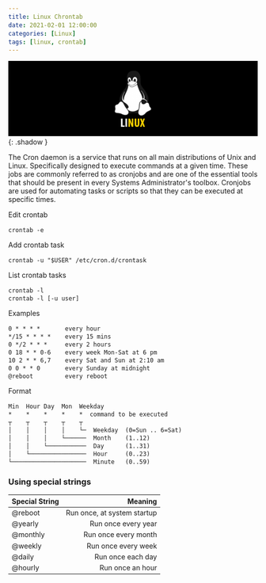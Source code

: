 ```yaml
---
title: Linux Chrontab
date: 2021-02-01 12:00:00
categories: [Linux]
tags: [linux, crontab]
---
```

<script defer data-domain="senad-d.github.io" src="https://plus.seki.ink/js/script.js"></script>

![](https://github.com/senad-d/senad-d.github.io/blob/main/_media/images/linux-banner.png?raw=true){: .shadow }

The Cron daemon is a service that runs on all main distributions of Unix and Linux. Specifically designed to execute commands at a given time. These jobs are commonly referred to as cronjobs and are one of the essential tools that should be present in every Systems Administrator's toolbox. Cronjobs are used for automating tasks or scripts so that they can be executed at specific times.

Edit crontab
```shell
crontab -e
```

Add crontab task
```shell
crontab -u "$USER" /etc/cron.d/crontask
```

List crontab tasks
```shell
crontab -l
crontab -l [-u user]
```

Examples
```shell
0 * * * *	    every hour
*/15 * * * *	every 15 mins
0 */2 * * *	    every 2 hours
0 18 * * 0-6	every week Mon-Sat at 6 pm
10 2 * * 6,7	every Sat and Sun at 2:10 am
0 0 * * 0	    every Sunday at midnight
@reboot	        every reboot
```

Format
```shell
Min  Hour Day  Mon  Weekday
*    *    *    *    *  command to be executed
┬    ┬    ┬    ┬    ┬
│    │    │    │    └─  Weekday  (0=Sun .. 6=Sat)
│    │    │    └──────  Month    (1..12)
│    │    └───────────  Day      (1..31)
│    └────────────────  Hour     (0..23)
└─────────────────────  Minute   (0..59)
```

### Using special strings
| Special String |                     Meaning |
| -------------- | ---------------------------:|
| @reboot        | Run once, at system startup |
| @yearly        |         Run once every year |
| @monthly       |        Run once every month |
| @weekly        |         Run once every week |
| @daily         |           Run once each day |
| @hourly        |            Run once an hour |
